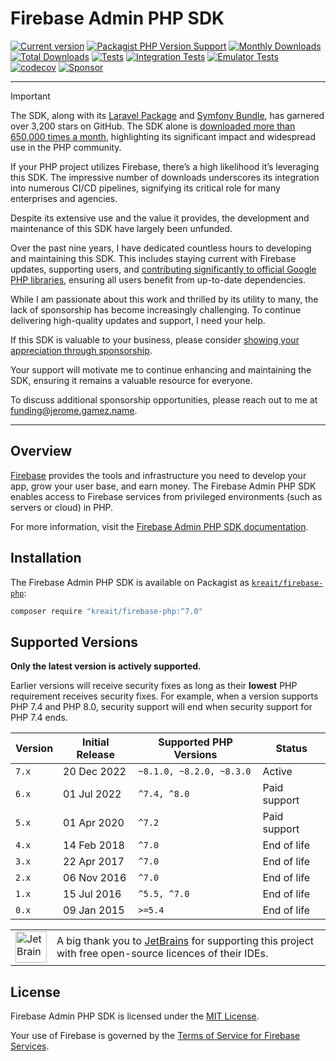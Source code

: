 # Firebase Admin PHP SDK

[![Current version](https://img.shields.io/packagist/v/kreait/firebase-php.svg?logo=composer)](https://packagist.org/packages/kreait/firebase-php)
[![Packagist PHP Version Support](https://img.shields.io/packagist/php-v/kreait/firebase-php)](https://packagist.org/packages/kreait/firebase-php)
[![Monthly Downloads](https://img.shields.io/packagist/dm/kreait/firebase-php.svg)](https://packagist.org/packages/kreait/firebase-php/stats)
[![Total Downloads](https://img.shields.io/packagist/dt/kreait/firebase-php.svg)](https://packagist.org/packages/kreait/firebase-php/stats)
[![Tests](https://github.com/kreait/firebase-php/actions/workflows/tests.yml/badge.svg)](https://github.com/kreait/firebase-php/actions/workflows/tests.yml)
[![Integration Tests](https://github.com/kreait/firebase-php/actions/workflows/integration-tests.yml/badge.svg)](https://github.com/kreait/firebase-php/actions/workflows/integration-tests.yml)
[![Emulator Tests](https://github.com/kreait/firebase-php/actions/workflows/emulator-tests.yml/badge.svg)](https://github.com/kreait/firebase-php/actions/workflows/emulator-tests.yml)
[![codecov](https://codecov.io/gh/kreait/firebase-php/branch/main/graph/badge.svg)](https://codecov.io/gh/kreait/firebase-php)
[![Sponsor](https://img.shields.io/static/v1?logo=GitHub&label=Sponsor&message=%E2%9D%A4&color=ff69b4)](https://github.com/sponsors/jeromegamez)

---

> [!IMPORTANT]
> The SDK, along with its [Laravel Package](https://github.com/kreait/laravel-firebase) and 
> [Symfony Bundle](https://github.com/kreait/firebase-bundle), has garnered over 3,200 stars on GitHub. The SDK alone is
> [downloaded more than 650,000 times a month](https://packagist.org/packages/kreait/firebase-php/stats),
highlighting its significant impact and widespread use in the PHP community.
> 
> If your PHP project utilizes Firebase, there’s a high likelihood it’s leveraging this SDK. The impressive number of
> downloads underscores its integration into numerous CI/CD pipelines, signifying its critical role for many enterprises
> and agencies. 
>
> Despite its extensive use and the value it provides, the development and maintenance of this SDK have largely been unfunded.
>
> Over the past nine years, I have dedicated countless hours to developing and maintaining this SDK. This includes staying
> current with Firebase updates, supporting users, and [contributing significantly to official Google PHP libraries](https://github.com/pulls?user=googleapis&q=sort%3Acomments-desc+author%3Ajeromegamez&user=googleapis),
> ensuring all users benefit from up-to-date dependencies.
>
> While I am passionate about this work and thrilled by its utility to many, the lack of sponsorship has become
> increasingly challenging. To continue delivering high-quality updates and support, I need your help.
>
> If this SDK is valuable to your business, please consider [showing your appreciation through sponsorship](https://github.com/sponsors/jeromegamez).
>
> Your support will motivate me to continue enhancing and maintaining the SDK, ensuring it remains a valuable resource for everyone.
>
> To discuss additional sponsorship opportunities, please reach out to me at [funding@jerome.gamez.name](mailto:funding@jerome.gamez.name).

---

## Overview

[Firebase](https://firebase.google.com/) provides the tools and infrastructure you need to develop your app, grow your user base, and earn money. The Firebase Admin PHP SDK enables access to Firebase services from privileged environments (such as servers or cloud) in PHP.

For more information, visit the [Firebase Admin PHP SDK documentation](https://firebase-php.readthedocs.io/).


## Installation

The Firebase Admin PHP SDK is available on Packagist as [`kreait/firebase-php`](https://packagist.org/packages/kreait/firebase-php):

```bash
composer require "kreait/firebase-php:^7.0" 
```

## Supported Versions

**Only the latest version is actively supported.**

Earlier versions will receive security fixes as long as their **lowest** PHP requirement receives security fixes. For
example, when a version supports PHP 7.4 and PHP 8.0, security support will end when security support for PHP 7.4 ends.

| Version | Initial Release | Supported PHP Versions   | Status       |
|---------|-----------------|--------------------------|--------------|
| `7.x`   | 20 Dec 2022     | `~8.1.0, ~8.2.0, ~8.3.0` | Active       |
| `6.x`   | 01 Jul 2022     | `^7.4, ^8.0`             | Paid support |
| `5.x`   | 01 Apr 2020     | `^7.2`                   | Paid support |
| `4.x`   | 14 Feb 2018     | `^7.0`                   | End of life  |
| `3.x`   | 22 Apr 2017     | `^7.0`                   | End of life  |
| `2.x`   | 06 Nov 2016     | `^7.0`                   | End of life  |
| `1.x`   | 15 Jul 2016     | `^5.5, ^7.0`             | End of life  |
| `0.x`   | 09 Jan 2015     | `>=5.4`                  | End of life  |

<table>
    <body>
        <tr>
            <td><img src="https://resources.jetbrains.com/storage/products/company/brand/logos/jb_beam.png" width="50" alt="JetBrains Logo"></td>
            <td>A big thank you to <a href="https://www.jetbrains.com">JetBrains</a> for supporting this project with free open-source licences of their IDEs.</td>
        </tr>
    </body>
</table>

## License

Firebase Admin PHP SDK is licensed under the [MIT License](LICENSE).

Your use of Firebase is governed by the [Terms of Service for Firebase Services](https://firebase.google.com/terms/).
